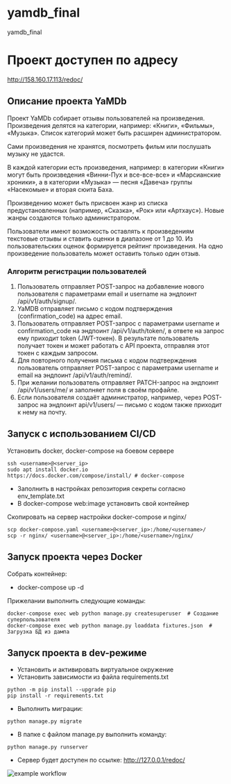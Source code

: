 # yamdb_final
yamdb_final


# Проект доступен по адресу 
http://158.160.17.113/redoc/

## Описание проекта YaMDb
Проект YaMDb собирает отзывы пользователей на произведения. 
Произведения делятся на категории, например: «Книги», «Фильмы», «Музыка». 
Список категорий может быть расширен администратором.

Сами произведения не хранятся, посмотреть фильм или 
послушать музыку не удастся.

В каждой категории есть произведения, например: 
в категории «Книги» могут быть произведения «Винни-Пух и все-все-все» и 
«Марсианские хроники», а в категории «Музыка» — песня «Давеча» группы 
«Насекомые» и вторая сюита Баха.

Произведению может быть присвоен жанр из списка предустановленных 
(например, «Сказка», «Рок» или «Артхаус»). Новые жанры создаются только 
администратором.

Пользователи  имеют возможость оставлять к произведениям текстовые 
отзывы и ставить оценки в диапазоне от 1 до 10. Из пользовательских 
оценок формируется рейтинг произведения. 
На одно произведение пользователь может оставить только один отзыв.

### Алгоритм регистрации пользователей
1. Пользователь отправляет POST-запрос на добавление нового пользователя с 
параметрами email и username на эндпоинт /api/v1/auth/signup/.
2. YaMDB отправляет письмо с кодом подтверждения (confirmation_code) на адрес email.
3. Пользователь отправляет POST-запрос с параметрами username и 
confirmation_code на эндпоинт /api/v1/auth/token/, в ответе на запрос ему 
приходит token (JWT-токен). В результате пользователь получает токен и может 
работать с API проекта, отправляя этот токен с каждым запросом.
4. Для повторного получения письма с кодом подтверждения пользователь отправляет
POST-запрос с параметрами username и email на эндпоинт /api/v1/auth/remind/.
5. При желании пользователь отправляет PATCH-запрос на эндпоинт 
/api/v1/users/me/ и заполняет поля в своём профайле.
6. Если пользователя создаёт администратор, например, через POST-запрос на 
эндпоинт api/v1/users/ — письмо с кодом также приходит к нему на почту.

## Запуск с использованием CI/CD

Установить docker, docker-compose на боевом сервере
```
ssh <username>@<server_ip>
sudo apt install docker.io
https://docs.docker.com/compose/install/ # docker-compose
```
- Заполнить в настройках репозитория секреты согласно env_template.txt
- В docker-compose web:image установить свой контейнер

Скопировать на сервер настройки docker-compose и nginx/
```
scp docker-compose.yaml <username>@<server_ip>:/home/<username>/
scp -r nginx/ <username>@<server_ip>:/home/<username>/nginx/
```

## Запуск проекта через Docker

Собрать контейнер:
- docker-compose up -d

Прижелании выполнить следующие команды:
```
docker-compose exec web python manage.py createsuperuser  # Создание суперпользователя
docker-compose exec web python manage.py loaddata fixtures.json  # Загрузка БД из дампа 
```

## Запуск проекта в dev-режиме

- Установить и активировать виртуальное окружение
- Установить зависимости из файла requirements.txt
```
python -m pip install --upgrade pip
pip install -r requirements.txt
```
- Выполнить миграции:
```
python manage.py migrate
```

- В папке с файлом manage.py выполнить команду:
```
python manage.py runserver
```
- Сервер будет доступен по ссылке:
http://127.0.0.1/redoc/

![example workflow](https://github.com/github/docs/actions/workflows/main.yml/badge.svg)